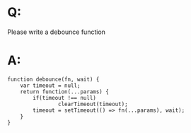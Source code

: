 # Q:
Please write a debounce function

# A:
```
function debounce(fn, wait) {
    var timeout = null;
    return function(...params) {
        if(timeout !== null) 
                clearTimeout(timeout);
        timeout = setTimeout(() => fn(...params), wait);
    }
}
```

